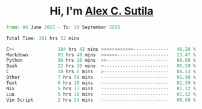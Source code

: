 <h1 align="center">Hi, I'm <a href="https://github.com/alexsutila" target="blank">Alex C. Sutila</a></h1>

<!--START_SECTION:waka-->

```rust
From: 04 June 2025 - To: 20 September 2025

Total Time: 391 hrs 52 mins

C++                184 hrs 42 mins >>>>>>>>>>>>-------------   46.20 %
Markdown           93 hrs 48 mins  >>>>>>-------------------   23.47 %
Python             36 hrs 18 mins  >>-----------------------   09.08 %
Bash               22 hrs 20 mins  >------------------------   05.59 %
C                  18 hrs 6 mins   >------------------------   04.53 %
Other              7 hrs 56 mins   -------------------------   01.98 %
Text               6 hrs 20 mins   -------------------------   01.59 %
Nix                5 hrs 17 mins   -------------------------   01.32 %
Lua                5 hrs 16 mins   -------------------------   01.32 %
Vim Script         2 hrs 24 mins   -------------------------   00.60 %
```

<!--END_SECTION:waka-->
